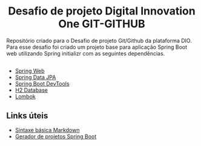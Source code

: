 <h1 align="center">Desafio de projeto Digital Innovation One GIT-GITHUB</h1>
Repositório criado para o Desafio de projeto Git/Github da plataforma DIO.
Para esse desafio foi criado um projeto base para aplicação Spring Boot web utilizando Spring initializr com as seguintes dependências.

##

- [Spring Web](https://mvnrepository.com/artifact/org.springframework.boot/spring-boot-starter-web)
- [Spring Data JPA](https://mvnrepository.com/artifact/org.springframework.boot/spring-boot-starter-data-jpa)
- [Spring Boot DevTools](https://mvnrepository.com/artifact/org.springframework.boot/spring-boot-devtools)
- [H2 Database](https://mvnrepository.com/artifact/com.h2database/h2)
- [Lombok](https://mvnrepository.com/artifact/org.projectlombok/lombok)

## Links úteis
- [Sintaxe básica Markdown](https://www.markdownguide.org/basic-syntax/)
- [Gerador de projetos Spring Boot](https://start.spring.io/#!type=maven-project&language=java&platformVersion=2.5.6&packaging=jar&jvmVersion=11&groupId=com.desafioDIO&artifactId=git-github&name=git-github&description=Desafio%20de%20projeto%20Digital%20Innovation%20One%20GIT-GITHUB&packageName=com.desafioDIO.git-github&dependencies=web,data-jpa,devtools,h2,lombok)
